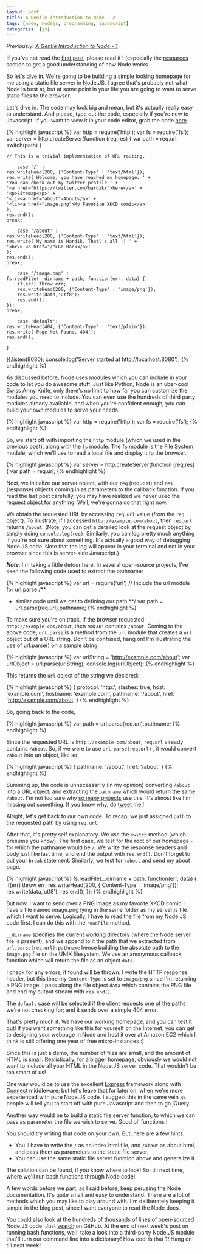 ```yaml
---
layout: post
title: A Gentle Introduction to Node - 2
tags: [node, nodejs, programming, javascript]
categories: [js]
---
```


_Previously: [A Gentle Introduction to Node - 1][1]_

If you've not read the [first post][1], please read it ! (especially the [resources][2] section to get a good understanding of how Node works.

So let's dive in. We're going to be building a simple looking homepage for me using a static file server in Node.JS. I agree that's probably not what Node is best at, but at some point in your life you are going to want to serve static files to the browser.

Let's dive in. The code may look big and mean, but it's actually really easy to understand. And please, type out the code, especially if you're new to Javascript. If you want to view it in your code editor, grab the code [here][8].

{% highlight javascript %}
var http = require('http');
var fs = require('fs');
var server = http.createServer(function (req,res) {
	var path = req.url;
	switch(path) {
	
	// This is a trivial implementation of URL routing.		
	
		case '/' :	
	res.writeHead(200, {'Content-Type' : 'text/html'});
	res.write('Welcome, you have reached my homepage. ' + 
	'You can check out my twitter profile ' + 
	'<a href="https://twitter.com/hardikr">here</a>' + 
	'<p>Sitemap</p>' + 
	'<li><a href="about">About</a>' + 
	'<li><a href="image.png">My Favorite XKCD comic</a>'
	);
	res.end();
	break;

		case '/about' : 
	res.writeHead(200, {'Content-Type' : 'text/html'});
	res.write('My name is Hardik. That\'s all :| ' + 
	'<br/> <a href="/">Go Back</a>'
	);
	res.end();
	break;

		case '/image.png' : 
	fs.readFile(__dirname + path, function(err, data) {
		if(err) throw err;
		res.writeHead(200, {'Content-Type' : 'image/png'});
		res.write(data,'utf8');
		res.end();
	});
	break;

		case 'default': 	
	res.writeHead(404, {'Content-Type' : 'text/plain'});
	res.write('Page Not Found. 404');
	res.end();
	
	}

}).listen(8080);
console.log('Server started at http://localhost:8080');
{% endhighlight %}

As discussed before, Node uses modules which you can include in your code to let you do awesome stuff. Just like Python, Node is an uber-cool Swiss Army Knife, only there's no limit to how far you can customize the modules you need to include. You can even use the hundreds of third party modules already available, and when you're confident enough, you can build your own modules to serve your needs.

{% highlight javascript %}
var http = require('http');
var fs = require('fs');
{% endhighlight %}

So, we start off with importing the `http` module (which we used in the previous post), along with the `fs` module. The `fs` module is the File System module, which we'll use to read a local file and display it to the browser.

{% highlight javascript %}
var server = http.createServer(function (req,res) {
 var path = req.url;
{% endhighlight %}

Next, we initialize our server object, with our `req` (request) and `res` (response) objects coming in as parameters to the callback function. If you read the last post carefully, you may have realized we never used the request object for anything. Well, we're gonna do that right now. 

We obtain the requested URL by accessing `req.url` value (from the `req` object). To illustrate, if I accessed `http://example.com/about`, then `req.url` returns `/about`. (Note, you can get a detailed look at the request object by simply doing `console.log(req)`. Similarly, you can log pretty much anything if you're not sure about something. It's actually a good way of debugging Node.JS code. Note that the log will appear in your terminal and not in your browser since this is server-side Javascript.)

_**Note**_: I'm taking a little detour here. In several open-source projects, I've seen the following code used to extract the pathname:

{% highlight javascript %}
var url = require('url') // Include the url module for url.parse
/** 
 * similar code until we get to defining our path
**/
var path = url.parse(req.url).pathname;
{% endhighlight %}

To make sure you're on track, if the browser requested `http://example.com/about`, then req.url contains `/about`. Coming to the above code, `url.parse` is a method from the `url` module that creates a `url` object out of a URL string. Don't be confused, hang on! I'm illustrating the use of url.parse() on a sample string:

{% highlight javascript %}
var urlString = 'http://example.com/about'; 
var urlObject = url.parse(urlString);
console.log(urlObject);
{% endhighlight %}

This returns the `url` object of the string we declared:

{% highlight javascript %}
{ protocol: 'http:',
  slashes: true,
  host: 'example.com',
  hostname: 'example.com',
  pathname: '/about',
  href: 'http://example.com/about' }
{% endhighlight %}

So, going back to the code,

{% highlight javascript %}
var path = url.parse(req.url).pathname;
{% endhighlight %}

Since the requested URL is `http://example.com/about`, `req.url` already contains `/about`. So, if we were to use `url.parse(req.url)` , it would convert `/about` into an object, like so:

{% highlight javascript %}
{ pathname: '/about', href: '/about' }
{% endhighlight %}

Summing up, the code is unnecessarily (in my opinion) converting `/about` into a URL object, and extracting the `pathname` which would return the same `/about`. I'm not too sure why [so many projects][6] use this. It's almost like I'm missing out something. If you know why, do [tweet][7] me !

Alright, let's get back to our own code. To recap, we just assigned `path` to the requested path by using `req.url`.

After that, it's pretty self explanatory. We use the `switch` method (which I presume you know). The first case, we test for the root of our homepage - for which the pathname would be `/`. We write the response headers and body just like last time, and end the output with `res.end()`. Don't forget to put your `break` statement. Similarly, we test for `/about` and send my about page.

{% highlight javascript %}
fs.readFile(__dirname + path, function(err, data) {
 if(err) throw err;
 res.writeHead(200, {'Content-Type' : 'image/png'});
 res.write(data,'utf8');
 res.end();
});
{% endhighlight %}

But now, I want to send over a PNG image as my favorite XKCD comic. I have a file named image.png lying in the same folder as my server.js file which I want to serve. Logically, I have to read the file from my Node.JS code first. I can do this with the `readFile` method. 

`__dirname` specifies the current working directory (where the Node server file is present), and we append to it the path that we extracted from `url.parse(req.url).pathname` hence building the absolute path to the `image.png` file on the UNIX filesystem. We use an anonymous callback function which will return the file as an object `data`.

I check for any errors, if found will be thrown. I write the HTTP response header, but this time my `Content-Type` is set to `image/png` since I'm returning a PNG image. I pass along the file object `data` which contains the PNG file and end my output stream with `res.end()`.

The `default` case will be selected if the client requests one of the paths we're not checking for; and it sends over a simple 404 error.

That's pretty much it. We have our working homepage, and you can test it out! If you want something like this for yourself on the Internet, you can get to designing your webpage in Node and host it over at Amazon EC2 which I think is still offering one year of free micro-instances :)  

Since this is just a demo, the number of files are small, and the amount of HTML is small. Realistically, for a bigger homepage, obviously we would not want to include all your HTML in the Node.JS server code. That wouldn't be too smart of us!

One way would be to use the excellent [Express][3] framework along with [Connect][4] middleware; but let's leave that for later on, when we're more experienced with pure Node.JS code. I suggest this in the same vein as people will tell you to start off with pure Javascript and then to go jQuery.

Another way would be to build a static file server function, to which we can pass as parameter the file we wish to serve. Good ol' functions !

You should try writing that code on your own. But, here are a few hints.
- You'll have to write the `/` as an index.html file, and `/about` as about.html, and pass them as parameters to the static file server.
- You can use the same static file server function above and generalize it.

The solution can be found, if you know where to look! So, till next time, where we'll run bash functions through Node code! 

A few words before we part, as I said before, keep perusing the Node documentation. It's quite small and easy to understand. There are a lot of methods which you may like to play around with. I'm deliberately keeping it simple in the blog post, since I want everyone to read the Node docs.

You could also look at the hundreds of thousands of lines of open-sourced Node.JS code. Just [search][5] on GitHub. At the end of next week's post on running bash functions, we'll take a look into a third-party Node.JS module that'll turn our command line into a dictionary! How cool is that ?! Hang on till next week! 

[1]: http://blog.hardikr.com/js/node-1/ "The first post in the series"
[2]: http://blog.hardikr.com/js/node-1/#resources "Resources in first post"
[3]: https://github.com/visionmedia/express "Express on GitHub"
[4]: https://github.com/senchalabs/connect "Connect on GitHub"
[5]: https://github.com/search?q=Node&type=Everything&repo=&langOverride=&start_value=1 "GitHub search for Node"
[6]: https://github.com/search?q=path+%3D+url.parse%28req.url%29.pathname&type=Everything&repo=&langOverride=&start_value=1 "GitHub search for url.parse"
[7]: https://twitter.com/hardikr "My Twitter"
[8]: https://github.com/hardikr/hardikr.github.com/raw/master/static/node/post2/post2.js
